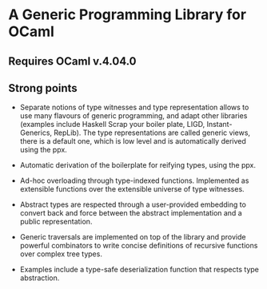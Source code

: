 A Generic Programming Library for OCaml
=======================================

Requires OCaml v.4.04.0
-----------------------

Strong points
-------------

-   Separate notions of type witnesses and type representation allows to
    use many flavours of generic programming, and adapt other libraries
    (examples include Haskell Scrap your boiler plate, LIGD,
    Instant-Generics, RepLib). The type representations are called
    generic views, there is a default one, which is low level and is
    automatically derived using the ppx.

-   Automatic derivation of the boilerplate for reifying types, using
    the ppx.

-   Ad-hoc overloading through type-indexed functions. Implemented as
    extensible functions over the extensible universe of type witnesses.

-   Abstract types are respected through a user-provided embedding to
    convert back and force between the abstract implementation and a
    public representation.

-   Generic traversals are implemented on top of the library and provide
    powerful combinators to write concise definitions of recursive
    functions over complex tree types.

-   Examples include a type-safe deserialization function that respects
    type abstraction.


